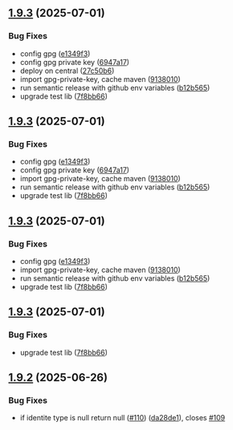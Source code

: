 ## [1.9.3](https://github.com/RedFroggy/ilg-spring-boot-starter/compare/v1.9.2...v1.9.3) (2025-07-01)


### Bug Fixes

* config gpg ([e1349f3](https://github.com/RedFroggy/ilg-spring-boot-starter/commit/e1349f3c8f1e7834c5203b28c7ead1a122897617))
* config gpg private key ([6947a17](https://github.com/RedFroggy/ilg-spring-boot-starter/commit/6947a17aac8b17d0a024b4cdf083b34de24ed0eb))
* deploy on central ([27c50b6](https://github.com/RedFroggy/ilg-spring-boot-starter/commit/27c50b6b3b02392ba91d1aa66522a971807acc43))
* import gpg-private-key, cache maven ([9138010](https://github.com/RedFroggy/ilg-spring-boot-starter/commit/9138010a6603a0f570afee3e90aa2dcf67b404bd))
* run semantic release with github env variables ([b12b565](https://github.com/RedFroggy/ilg-spring-boot-starter/commit/b12b5652ea80766d2e586b40126f272fafcaa7ff))
* upgrade test lib ([7f8bb66](https://github.com/RedFroggy/ilg-spring-boot-starter/commit/7f8bb661f848d23837cbc92e6df335319d9b1cbd))

## [1.9.3](https://github.com/RedFroggy/ilg-spring-boot-starter/compare/v1.9.2...v1.9.3) (2025-07-01)


### Bug Fixes

* config gpg ([e1349f3](https://github.com/RedFroggy/ilg-spring-boot-starter/commit/e1349f3c8f1e7834c5203b28c7ead1a122897617))
* config gpg private key ([6947a17](https://github.com/RedFroggy/ilg-spring-boot-starter/commit/6947a17aac8b17d0a024b4cdf083b34de24ed0eb))
* import gpg-private-key, cache maven ([9138010](https://github.com/RedFroggy/ilg-spring-boot-starter/commit/9138010a6603a0f570afee3e90aa2dcf67b404bd))
* run semantic release with github env variables ([b12b565](https://github.com/RedFroggy/ilg-spring-boot-starter/commit/b12b5652ea80766d2e586b40126f272fafcaa7ff))
* upgrade test lib ([7f8bb66](https://github.com/RedFroggy/ilg-spring-boot-starter/commit/7f8bb661f848d23837cbc92e6df335319d9b1cbd))

## [1.9.3](https://github.com/RedFroggy/ilg-spring-boot-starter/compare/v1.9.2...v1.9.3) (2025-07-01)


### Bug Fixes

* config gpg ([e1349f3](https://github.com/RedFroggy/ilg-spring-boot-starter/commit/e1349f3c8f1e7834c5203b28c7ead1a122897617))
* import gpg-private-key, cache maven ([9138010](https://github.com/RedFroggy/ilg-spring-boot-starter/commit/9138010a6603a0f570afee3e90aa2dcf67b404bd))
* run semantic release with github env variables ([b12b565](https://github.com/RedFroggy/ilg-spring-boot-starter/commit/b12b5652ea80766d2e586b40126f272fafcaa7ff))
* upgrade test lib ([7f8bb66](https://github.com/RedFroggy/ilg-spring-boot-starter/commit/7f8bb661f848d23837cbc92e6df335319d9b1cbd))

## [1.9.3](https://github.com/RedFroggy/ilg-spring-boot-starter/compare/v1.9.2...v1.9.3) (2025-07-01)


### Bug Fixes

* upgrade test lib ([7f8bb66](https://github.com/RedFroggy/ilg-spring-boot-starter/commit/7f8bb661f848d23837cbc92e6df335319d9b1cbd))

## [1.9.2](https://github.com/RedFroggy/ilg-spring-boot-starter/compare/v1.9.1...v1.9.2) (2025-06-26)


### Bug Fixes

* if identite type is null return null ([#110](https://github.com/RedFroggy/ilg-spring-boot-starter/issues/110)) ([da28de1](https://github.com/RedFroggy/ilg-spring-boot-starter/commit/da28de128b0343a6fbb6d8471a35d6d31610206e)), closes [#109](https://github.com/RedFroggy/ilg-spring-boot-starter/issues/109)

